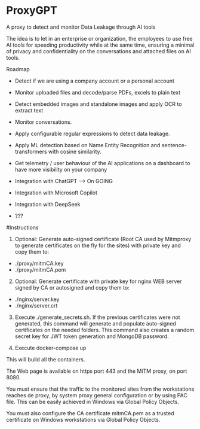 # ProxyGPT
A proxy to detect and monitor Data Leakage through AI tools

The idea is to let in an enterprise or organization, the employees to use free AI tools for speeding productivity while at the same time, ensuring a minimal of privacy and confidentiality on the conversations and attached files on AI tools.

Roadmap

- Detect if we are using a company account or a personal account
- Monitor uploaded files and decode/parse PDFs, excels to plain text 
- Detect embedded images and standalone images and apply OCR to extract text
- Monitor conversations.
- Apply configurable regular expressions to detect data leakage.
- Apply ML detection based on Name Entity Recognition and sentence-transformers with cosine similarity.
- Get telemetry / user behaviour of the AI applications on a dashboard to have more visibility on your company

- Integration with ChatGPT --> On GOING
- Integration with Microsoft Copilot
- Integration with DeepSeek
- ???

#Instructions

1. Optional: Generate auto-signed certificate (Root CA used by Mitmproxy to generate certificates on the fly for the sites) with private key and copy them to:
- ./proxy/mitmCA.key
- ./proxy/mitmCA.pem

2. Optional: Generate certificate with private key for nginx WEB server signed by CA or autosigned and copy them to:
- ./nginx/server.key
- ./nginx/server.crt

3. Execute ./generate_secrets.sh. If the previous certificates were not generated, this command will generate and populate auto-signed certificates on the needed folders. This command also creates a random secret key for JWT token generation and MongoDB password.

4. Execute docker-compose up

This will build all the containers.

The Web page is available on https port 443 and the MiTM proxy, on port 8080.

You must ensure that the traffic to the monitored sites from the workstations reaches de proxy, by system proxy general configuration or by using PAC file. This can be easily achieved in Windows via Global Policy Objects.

You must also configure the CA certificate mitmCA.pem as a trusted certificate on Windows workstations via Global Policy Objects. 